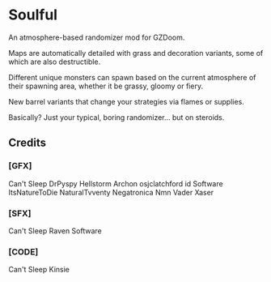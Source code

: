 # Soulful

An atmosphere-based randomizer mod for GZDoom.

Maps are automatically detailed with grass and decoration variants, some of which are also destructible.

Different unique monsters can spawn based on the current atmosphere of their spawning area, whether it be grassy, gloomy or fiery.

New barrel variants that change your strategies via flames or supplies.

Basically? Just your typical, boring randomizer... but on steroids.

## Credits

### [GFX]

Can't Sleep
DrPyspy
Hellstorm Archon
osjclatchford
id Software
ItsNatureToDie
NaturalTvventy
Negatronica
Nmn
Vader
Xaser

### [SFX]

Can't Sleep
Raven Software

### [CODE]

Can't Sleep
Kinsie